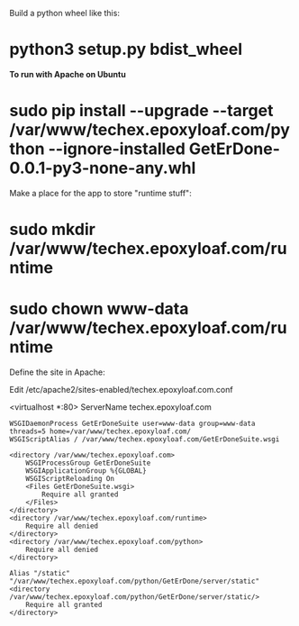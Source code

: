 
Build a python wheel like this:
# python3 setup.py bdist_wheel


**To run with Apache on Ubuntu**

# sudo pip install --upgrade --target /var/www/techex.epoxyloaf.com/python --ignore-installed  GetErDone-0.0.1-py3-none-any.whl


Make a place for the app to store "runtime stuff":
# sudo mkdir /var/www/techex.epoxyloaf.com/runtime
# sudo chown www-data /var/www/techex.epoxyloaf.com/runtime


Define the site in Apache:

Edit /etc/apache2/sites-enabled/techex.epoxyloaf.com.conf 


<virtualhost *:80>
    ServerName techex.epoxyloaf.com

    WSGIDaemonProcess GetErDoneSuite user=www-data group=www-data threads=5 home=/var/www/techex.epoxyloaf.com/
    WSGIScriptAlias / /var/www/techex.epoxyloaf.com/GetErDoneSuite.wsgi

    <directory /var/www/techex.epoxyloaf.com>
        WSGIProcessGroup GetErDoneSuite
        WSGIApplicationGroup %{GLOBAL}
        WSGIScriptReloading On
        <Files GetErDoneSuite.wsgi>
            Require all granted
        </Files>
    </directory>
    <directory /var/www/techex.epoxyloaf.com/runtime>
        Require all denied
    </directory>
    <directory /var/www/techex.epoxyloaf.com/python>
        Require all denied
    </directory>

    Alias "/static" "/var/www/techex.epoxyloaf.com/python/GetErDone/server/static"
    <directory /var/www/techex.epoxyloaf.com/python/GetErDone/server/static/>
        Require all granted
    </directory>
</virtualhost>
